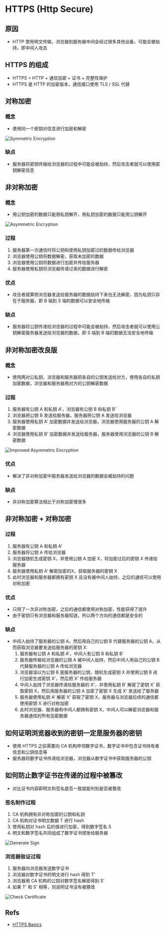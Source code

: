 # HTTPS (Http Secure)

## 原因

- HTTP 使用明文传输，浏览器到服务器中间会经过很多其他设备，可能会被劫持，即中间人攻击

## HTTPS 的组成

- HTTPS = HTTP + 通信加密 + 证书 + 完整性保护
- HTTPS 是 HTTP 的加密版本，通信接口使用 TLS / SSL 代替

## 对称加密

### 概念

- 使用同一个密钥对信息进行加密和解密

![Symmetric Encryption](./images/symmetric_encryption.png)

### 缺点

- 服务器将密钥传输给浏览器的过程中可能会被劫持，然后攻击者就可以使用密钥解密信息

## 非对称加密

### 概念

- 用公钥加密的数据只能用私钥解开，用私钥加密的数据只能用公钥解开

![Asymmetric Encryption](./images/asymmetric_encryption.png)

### 过程

1. 服务器第一次通信时将公钥和使用私钥加密过的数据传给浏览器
2. 浏览器使用公钥将数据解密，获取未加密的数据
3. 浏览器使用公钥将数据进行加密并传给服务器
4. 服务器使用私钥将浏览器传递过来的数据进行解密

### 优点

- 攻击者就算把浏览器发送给服务器的数据劫持下来也无法解密，因为私钥只存在于服务器，即 B 端到 S 端的数据可以安全地传输

### 缺点

- 服务器将公钥传递给浏览器的过程中可能会被劫持，然后攻击者就可以使用公钥解密服务器发送给浏览器的数据，即 S 端到 B 端的数据无法安全地传输

## 非对称加密改良版

### 概念

- 使用两对公私钥，浏览器和服务器把各自的公钥发送给对方，使用各自的私钥加密数据，浏览器和服务器用对方的公钥解密数据

### 过程

1. 服务器有公钥 A 和私钥 A'，浏览器有公钥 B 和私钥 B'
2. 浏览器把公钥 B 发送给服务器，服务器把公钥 A 发送给浏览器
3. 服务器使用私钥 A' 加密数据并发送给浏览器，浏览器使用服务器的公钥 A 解密数据
4. 浏览器使用私钥 B' 加密数据并发送给服务器，服务器使用浏览器的公钥 B 解密数据

![Improved Asymmetric Encryption](./images/improved_asymmetric_encryption.png)

### 优点

- 解决了非对称加密中服务器发送给浏览器的数据会被劫持的问题

### 缺点

- 非对称加密算法相比于对称加密慢很多

## 非对称加密 + 对称加密

### 过程

1. 服务器有公钥 A 和私钥 A'
2. 服务器将公钥 A 传给浏览器
3. 浏览器随机生成密钥 X，并使用公钥 A 加密 X，将加密过后的密钥 X 传递给服务器
4. 服务器使用私钥 A' 解密加密的X，获取服务器的密钥 X
5. 此时浏览器和服务器都拥有密钥 X 且没有被中间人劫持，之后的通信可以使用对称加密

### 优点

- 只用了一次非对称加密，之后的通信都使用对称加密，性能获得了提升
- 由于密钥只有浏览器和服务器知道，所以两个方向的通信都是安全的

### 缺点

- 中间人劫持了服务器的公钥 A，然后用自己的公钥 B 代替服务器的公钥 A，从而获取浏览器要发送给服务器的密钥 X:
  1. 服务器有公钥 A 和私钥 A'，中间人有公钥 B 和私钥 B'
  2. 服务器传输给浏览器的公钥 A 被中间人劫持，然后中间人用自己的公钥 B 代替服务器的公钥 A 传给浏览器
  3. 浏览器误以为公钥 B 是服务器的公钥，随机生成密钥 X 并使用公钥 B 进行加密生成密钥 X'，然后把 X' 传给服务器
  4. 中间人劫持了浏览器传递给服务器的 X'，并使用私钥 B' 解密了密钥 X' 获取密钥 X，然后用服务器的公钥 A 加密了密钥 X 生成 X' 发送给了服务器 
  5. 服务器使用私钥 A' 解密 X' 获取了密钥 X，服务器与浏览器后续的通信都使用密钥 X 进行对称加密
  6. 此时浏览器、服务器和中间人都拥有密钥 X，中间人可以解密浏览器和服务器通信的所有加密数据

## 如何证明浏览器收到的密钥一定是服务器的密钥

- 使用 HTTPS 之前需要向 CA 机构申领数字证书，数字证书中包含证书持有者信息和公钥信息等
- 服务器将数字证书传递给浏览器，浏览器从数字证书中获取服务器的公钥

## 如何防止数字证书在传递的过程中被篡改

- 对比证书内容即明文和签名是否一致就能判别是否被篡改

### 签名制作过程

1. CA 机构拥有非对称加密的公钥和私钥
2. CA 机构对证书明文数据 T 进行 hash
3. 使用私钥对 hash 后的值进行加密，得到数字签名 S
4. 明文和数字签名共同组成了数字证书颁发给服务器

![Generate Sign](./images/generate_sign.png)

### 浏览器验证过程

1. 服务器向浏览器发送数字证书
2. 浏览器对数字证书的明文进行 hash 得到 T'
3. 浏览器用 CA 机构的公钥对数字签名解密得到 S'
4. 如果 T' 和 S' 相等，则说明证书没有被篡改

![Check Certificate](./images/check_certificate.png)

## Refs

- [HTTPS Basics](https://zhuanlan.zhihu.com/p/43789231)
